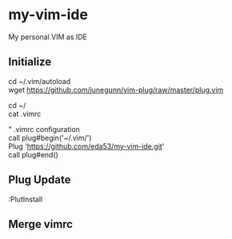 # my-vim-ide
My personal VIM as IDE  

## Initialize  
cd ~/.vim/autoload  
wget https://github.com/junegunn/vim-plug/raw/master/plug.vim  

cd ~/  
cat .vimrc  

" .vimrc configuration  
call plug#begin('~/.vim/')  
Plug 'https://github.com/eda53/my-vim-ide.git'  
call plug#end()  

## Plug Update
:PlutInstall  

## Merge vimrc

